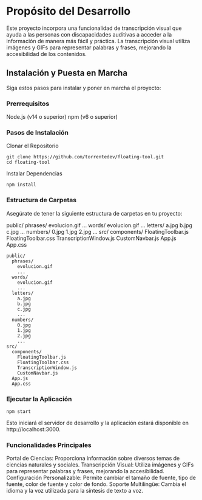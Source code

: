 # Propósito del Desarrollo

Este proyecto incorpora una funcionalidad de transcripción visual que ayuda a las personas con discapacidades auditivas a acceder a la información de manera más fácil y práctica. La transcripción visual utiliza imágenes y GIFs para representar palabras y frases, mejorando la accesibilidad de los contenidos.
 
## Instalación y Puesta en Marcha
 
Siga estos pasos para instalar y poner en marcha el proyecto:

### Prerrequisitos
Node.js (v14 o superior)
npm (v6 o superior)

### Pasos de Instalación
Clonar el Repositorio

```
git clone https://github.com/torrentedev/floating-tool.git
cd floating-tool
```

Instalar Dependencias

```
npm install
```

### Estructura de Carpetas

Asegúrate de tener la siguiente estructura de carpetas en tu proyecto:

public/ phrases/ evolucion.gif ... words/ evolucion.gif ... letters/ a.jpg b.jpg c.jpg ... numbers/ 0.jpg 1.jpg 2.jpg ... src/ components/ FloatingToolbar.js FloatingToolbar.css TranscriptionWindow.js CustomNavbar.js App.js App.css

```
public/
  phrases/
    evolucion.gif
    ...
  words/
    evolucion.gif
    ...
  letters/
    a.jpg
    b.jpg
    c.jpg
    ...
  numbers/
    0.jpg
    1.jpg
    2.jpg
    ...
src/
  components/
    FloatingToolbar.js
    FloatingToolbar.css
    TranscriptionWindow.js
    CustomNavbar.js
  App.js
  App.css
```

### Ejecutar la Aplicación

```
npm start
```

Esto iniciará el servidor de desarrollo y la aplicación estará disponible en http://localhost:3000.

### Funcionalidades Principales

Portal de Ciencias: Proporciona información sobre diversos temas de ciencias naturales y sociales.
Transcripción Visual: Utiliza imágenes y GIFs para representar palabras y frases, mejorando la accesibilidad.
Configuración Personalizable: Permite cambiar el tamaño de fuente, tipo de fuente, color de fuente y color de fondo.
Soporte Multilingüe: Cambia el idioma y la voz utilizada para la síntesis de texto a voz.

